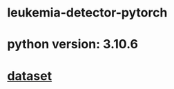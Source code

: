 # leukemia-detector-pytorch

# python version: 3.10.6
# [dataset](https://www.kaggle.com/datasets/andrewmvd/leukemia-classification)

